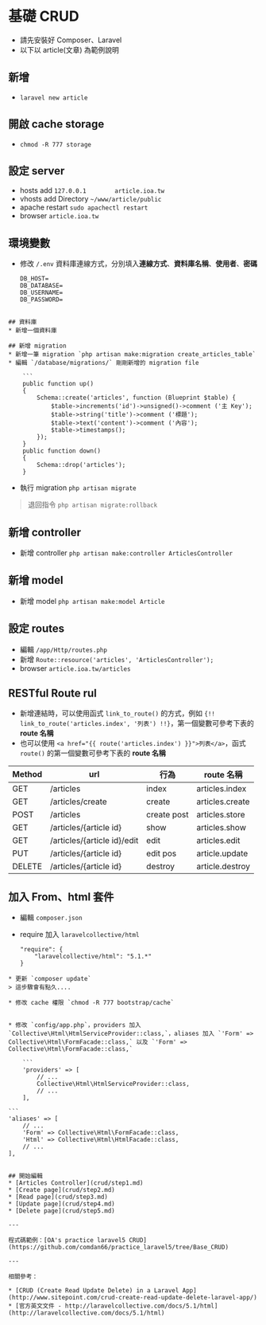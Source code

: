 # 基礎 CRUD
* 請先安裝好 Composer、Laravel
* 以下以 article(文章) 為範例說明

## 新增
* `laravel new article`

## 開啟 cache storage
* `chmod -R 777 storage`

## 設定 server
* hosts add `127.0.0.1        article.ioa.tw`
* vhosts add Directory `~/www/article/public`
* apache restart `sudo apachectl restart`
* browser `article.ioa.tw`

## 環境變數
* 修改 `/.env` 資料庫連線方式，分別填入**連線方式**、**資料庫名稱**、**使用者**、**密碼**

	```
	DB_HOST=
	DB_DATABASE=
	DB_USERNAME=
	DB_PASSWORD=
```

## 資料庫
* 新增一個資料庫

## 新增 migration
* 新增一筆 migration `php artisan make:migration create_articles_table`
* 編輯 `/database/migrations/` 剛剛新增的 migration file

	```
	public function up()
	{
		Schema::create('articles', function (Blueprint $table) {
			$table->increments('id')->unsigned()->comment ('主 Key');
			$table->string('title')->comment ('標題');
			$table->text('content')->comment ('內容');
			$table->timestamps();
		});
	}
	public function down()
	{
		Schema::drop('articles');
	}
```
* 執行 migration `php artisan migrate`
> 退回指令 `php artisan migrate:rollback`

## 新增 controller
* 新增 controller `php artisan make:controller ArticlesController`

## 新增 model
* 新增 model `php artisan make:model Article`


## 設定 routes
* 編輯 `/app/Http/routes.php`
* 新增 `Route::resource('articles', 'ArticlesController');`
* browser `article.ioa.tw/articles`

## RESTful Route rul

* 新增連結時，可以使用函式 `link_to_route()` 的方式，例如 `{!! link_to_route('articles.index', '列表') !!}`，第一個變數可參考下表的 **route 名稱**
* 也可以使用 `<a href="{{ route('articles.index') }}">列表</a>`，函式 `route()` 的第一個變數可參考下表的 **route 名稱**

| Method | url | 行為 | route 名稱 |
| -- | -- | -- | -- |
| GET    | /articles                   | index       | articles.index |
| GET    | /articles/create            | create      | articles.create |
| POST   | /articles                   | create post | articles.store |
| GET    |	 /articles/{article id}      | show        | articles.show |
| GET    | /articles/{article id}/edit | edit        | articles.edit |
| PUT    | /articles/{article id}      | edit pos    | article.update |
| DELETE | /articles/{article id}      | destroy     | article.destroy |


## 加入 From、html 套件
* 編輯 `composer.json`
* require 加入 `laravelcollective/html`

	```
	"require": {
	    "laravelcollective/html": "5.1.*"
	}
```
* 更新 `composer update`
> 這步驟會有點久....

* 修改 cache 權限 `chmod -R 777 bootstrap/cache`


* 修改 `config/app.php`，providers 加入 `Collective\Html\HtmlServiceProvider::class,`，aliases 加入 `'Form' => Collective\Html\FormFacade::class,` 以及 `'Form' => Collective\Html\FormFacade::class,`

	```
	'providers' => [
		// ...
		Collective\Html\HtmlServiceProvider::class,
    	// ...
	],
```

	```
	'aliases' => [
		// ...
		'Form' => Collective\Html\FormFacade::class,
		'Html' => Collective\Html\HtmlFacade::class,
		// ...
	],
```

## 開始編輯
* [Articles Controller](crud/step1.md)
* [Create page](crud/step2.md)
* [Read page](crud/step3.md)
* [Update page](crud/step4.md)
* [Delete page](crud/step5.md)

---

程式碼範例：[OA's practice laravel5 CRUD](https://github.com/comdan66/practice_laravel5/tree/Base_CRUD)

---

相關參考：

* [CRUD (Create Read Update Delete) in a Laravel App](http://www.sitepoint.com/crud-create-read-update-delete-laravel-app/)
* [官方英文文件 - http://laravelcollective.com/docs/5.1/html](http://laravelcollective.com/docs/5.1/html)
